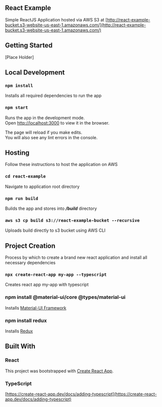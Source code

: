## React Example

Simple ReactJS Application hosted via AWS S3 at [http://react-example-bucket.s3-website-us-east-1.amazonaws.com/](http://react-example-bucket.s3-website-us-east-1.amazonaws.com/)

## Getting Started

[Place Holder]


## Local Development

### `npm install`

Installs all required dependencies to run the app

### `npm start`

Runs the app in the development mode.<br>
Open [http://localhost:3000](http://localhost:3000) to view it in the browser.

The page will reload if you make edits.<br>
You will also see any lint errors in the console.

## Hosting 

Follow these instructions to host the application on AWS

### `cd react-example`

Navigate to application root directory

### `npm run build`

Builds the app and stores into ***/build*** directory

### `aws s3 cp build s3://react-example-bucket --recursive`

Uploads build directly to s3 bucket using AWS CLI


## Project Creation

Process by which to create a brand new react application and install all necessary dependencies

### `npx create-react-app my-app --typescript`

Creates react app my-app with typescript

### npm install @material-ui/core @types/material-ui

Installs [Material-UI Framework](https://material-ui.com/)

### npm install redux

Installs [Redux](https://redux.js.org/)


## Built With

### React

This project was bootstrapped with [Create React App](https://github.com/facebook/create-react-app).

### TypeScript

[https://create-react-app.dev/docs/adding-typescript](https://create-react-app.dev/docs/adding-typescript)